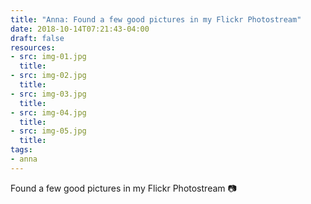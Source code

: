 ```yaml
---
title: "Anna: Found a few good pictures in my Flickr Photostream"
date: 2018-10-14T07:21:43-04:00
draft: false
resources:
- src: img-01.jpg
  title:
- src: img-02.jpg
  title:
- src: img-03.jpg
  title:
- src: img-04.jpg
  title:
- src: img-05.jpg
  title:
tags:
- anna
---
```


Found a few good pictures in my Flickr Photostream :camera:
